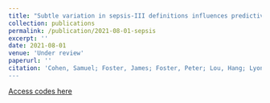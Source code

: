 ```yaml
---
title: "Subtle variation in sepsis-III definitions influences predictive performance of machine learning"
collection: publications
permalink: /publication/2021-08-01-sepsis
excerpt: ''
date: 2021-08-01
venue: 'Under review'
paperurl: ''
citation: 'Cohen, Samuel; Foster, James; Foster, Peter; Lou, Hang; Lyons, Terry; Morley, Sam; Morrill, James; Ni, Hao; Palmer, Edward; Wang, Bo; Wu, Yue; Yang, Lingyi; Yang, Weixin. "Subtle variation in sepsis-III definitions influences predictive performance of machine learning".
---
```


[Access codes here](https://zenodo.org/record/5168789)
